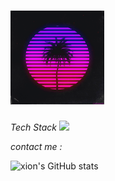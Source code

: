 # <img src="https://github.com/xion2664/xion2664/blob/main/original.gif" width="150px">

*Tech Stack*
<img src="https://img.shields.io/badge/Python-3766AB?style=flat-square&logo=Python&logoColor=white"/>

*contact me :*

![xion's GitHub stats](https://github-readme-stats.vercel.app/api?username=xion2664&theme=midnight-purple&show_icons=true)
